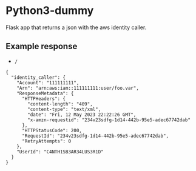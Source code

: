 # Python3-dummy

Flask app that returns a json with the aws identity caller.

## Example response

- `/`
```=json
{
  "identity_caller": {
    "Account": "111111111",
    "Arn": "arn:aws:iam::111111111:user/foo.var",
    "ResponseMetadata": {
      "HTTPHeaders": {
        "content-length": "409",
        "content-type": "text/xml",
        "date": "Fri, 12 May 2023 22:22:26 GMT",
        "x-amzn-requestid": "234v23sdfg-1d14-442b-95e5-adec67742dab"
      },
      "HTTPStatusCode": 200,
      "RequestId": "234v23sdfg-1d14-442b-95e5-adec67742dab",
      "RetryAttempts": 0
    },
    "UserId": "C4NTH1SB3AR34LUS3R1D"
  }
}
```